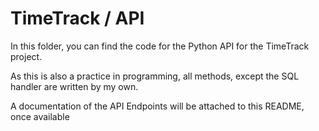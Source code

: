 # TimeTrack / API

In this folder, you can find the code for the Python API for the TimeTrack project.

As this is also a practice in programming, all methods, except the SQL handler are written by my own.

A documentation of the API Endpoints will be attached to this README, once available